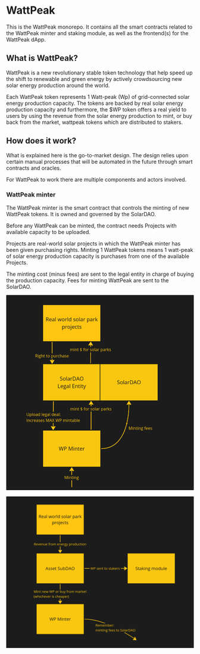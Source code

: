 # WattPeak

This is the WattPeak monorepo. It contains all the smart contracts related to the WattPeak minter and staking module, 
as well as the frontend(s) for the WattPeak dApp.

## What is WattPeak?
WattPeak is a new revolutionary stable token technology that help speed up the shift to renewable and green energy by actively crowdsourcing new solar energy production around the world.

Each WattPeak token represents 1 Watt-peak (Wp) of grid-connected solar energy production capacity. 
The tokens are backed by real solar energy production capacity and furthermore, the $WP token offers a real yield to users 
by using the revenue from the solar energy production to mint, or buy back from the market, wattpeak tokens which are distributed to stakers.

## How does it work?

What is explained here is the go-to-market design. The design relies upon certain manual processes that will be automated in the future
through smart contracts and oracles.

For WattPeak to work there are multiple components and actors involved.

### WattPeak minter

The WattPeak minter is the smart contract that controls the minting of new WattPeak tokens. 
It is owned and governed by the SolarDAO.

Before any WattPeak can be minted, the contract needs Projects with available capacity to be uploaded.

Projects are real-world solar projects in which the WattPeak minter has been given purchasing rights.
Minting 1 WattPeak tokens means 1 watt-peak of solar energy production capacity is purchases from one of the 
available Projects.

The minting cost (minus fees) are sent to the legal entity in charge of buying the production capacity.
Fees for minting WattPeak are sent to the SolarDAO.

![SolarDAO and Minter](solardao_and_minter.png)

![Asset SubDAO and Minter](asset_subdao_and_minter.png)
